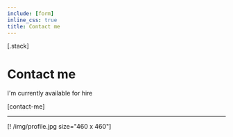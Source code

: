 ```yaml
---
include: [form]
inline_css: true
title: Contact me
---
```


[.stack]
  # Contact me

  I'm currently available for hire
  
  [contact-me]

  ---

  [! /img/profile.jpg size="460 x 460"]
